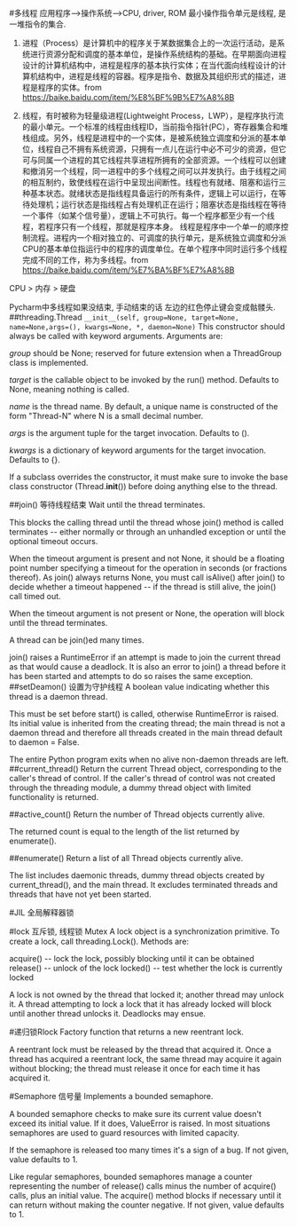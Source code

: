 #多线程
应用程序-->操作系统-->CPU, driver, ROM
最小操作指令单元是线程, 是一堆指令的集合.

1. 进程（Process）是计算机中的程序关于某数据集合上的一次运行活动，是系统进行资源分配和调度的基本单位，是操作系统结构的基础。在早期面向进程设计的计算机结构中，进程是程序的基本执行实体；在当代面向线程设计的计算机结构中，进程是线程的容器。程序是指令、数据及其组织形式的描述，进程是程序的实体。from https://baike.baidu.com/item/%E8%BF%9B%E7%A8%8B

2. 线程，有时被称为轻量级进程(Lightweight Process，LWP），是程序执行流的最小单元。一个标准的线程由线程ID，当前指令指针(PC），寄存器集合和堆栈组成。另外，线程是进程中的一个实体，是被系统独立调度和分派的基本单位，线程自己不拥有系统资源，只拥有一点儿在运行中必不可少的资源，但它可与同属一个进程的其它线程共享进程所拥有的全部资源。一个线程可以创建和撤消另一个线程，同一进程中的多个线程之间可以并发执行。由于线程之间的相互制约，致使线程在运行中呈现出间断性。线程也有就绪、阻塞和运行三种基本状态。就绪状态是指线程具备运行的所有条件，逻辑上可以运行，在等待处理机；运行状态是指线程占有处理机正在运行；阻塞状态是指线程在等待一个事件（如某个信号量），逻辑上不可执行。每一个程序都至少有一个线程，若程序只有一个线程，那就是程序本身。
线程是程序中一个单一的顺序控制流程。进程内一个相对独立的、可调度的执行单元，是系统独立调度和分派CPU的基本单位指运行中的程序的调度单位。在单个程序中同时运行多个线程完成不同的工作，称为多线程。from https://baike.baidu.com/item/%E7%BA%BF%E7%A8%8B

CPU > 内存 > 硬盘

Pycharm中多线程如果没结束, 手动结束的话 左边的红色停止键会变成骷髅头.
##threading.Thread
`__init__(self, group=None, target=None, name=None,args=(), kwargs=None, *, daemon=None)`
This constructor should always be called with keyword arguments. Arguments are:

*group* should be None; reserved for future extension when a ThreadGroup
class is implemented.

*target* is the callable object to be invoked by the run()
method. Defaults to None, meaning nothing is called.

*name* is the thread name. By default, a unique name is constructed of
the form "Thread-N" where N is a small decimal number.

*args* is the argument tuple for the target invocation. Defaults to ().

*kwargs* is a dictionary of keyword arguments for the target
invocation. Defaults to {}.

If a subclass overrides the constructor, it must make sure to invoke
the base class constructor (Thread.__init__()) before doing anything
else to the thread.

##join() 
等待线程结束
Wait until the thread terminates.

This blocks the calling thread until the thread whose join() method is
called terminates -- either normally or through an unhandled exception
or until the optional timeout occurs.

When the timeout argument is present and not None, it should be a
floating point number specifying a timeout for the operation in seconds
(or fractions thereof). As join() always returns None, you must call
isAlive() after join() to decide whether a timeout happened -- if the
thread is still alive, the join() call timed out.

When the timeout argument is not present or None, the operation will
block until the thread terminates.

A thread can be join()ed many times.

join() raises a RuntimeError if an attempt is made to join the current
thread as that would cause a deadlock. It is also an error to join() a
thread before it has been started and attempts to do so raises the same
exception.
##setDeamon() 
设置为守护线程
A boolean value indicating whether this thread is a daemon thread.

This must be set before start() is called, otherwise RuntimeError is
raised. Its initial value is inherited from the creating thread; the
main thread is not a daemon thread and therefore all threads created in
the main thread default to daemon = False.

The entire Python program exits when no alive non-daemon threads are
left.
##current_thread() 
Return the current Thread object, corresponding to the caller's thread of control.
If the caller's thread of control was not created through the threading
module, a dummy thread object with limited functionality is returned.

##active_count()
Return the number of Thread objects currently alive.

The returned count is equal to the length of the list returned by
enumerate().

##enumerate()
Return a list of all Thread objects currently alive.

The list includes daemonic threads, dummy thread objects created by
current_thread(), and the main thread. It excludes terminated threads and
threads that have not yet been started.

#JIL 全局解释器锁

#lock
互斥锁, 线程锁
Mutex
A lock object is a synchronization primitive.  To create a lock,
call threading.Lock().  Methods are:
 
acquire() -- lock the lock, possibly blocking until it can be obtained
release() -- unlock of the lock
locked() -- test whether the lock is currently locked

A lock is not owned by the thread that locked it; another thread may
unlock it.  A thread attempting to lock a lock that it has already locked
will block until another thread unlocks it.  Deadlocks may ensue.


#递归锁Rlock
Factory function that returns a new reentrant lock.

A reentrant lock must be released by the thread that acquired it. Once a
thread has acquired a reentrant lock, the same thread may acquire it again
without blocking; the thread must release it once for each time it has
acquired it.

#Semaphore
信号量
Implements a bounded semaphore.

A bounded semaphore checks to make sure its current value doesn't exceed its
initial value. If it does, ValueError is raised. In most situations
semaphores are used to guard resources with limited capacity.

If the semaphore is released too many times it's a sign of a bug. If not
given, value defaults to 1.

Like regular semaphores, bounded semaphores manage a counter representing
the number of release() calls minus the number of acquire() calls, plus an
initial value. The acquire() method blocks if necessary until it can return
without making the counter negative. If not given, value defaults to 1.


